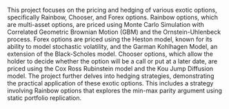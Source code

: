 
This project focuses on the pricing and hedging of various exotic options, specifically Rainbow, Chooser, and Forex options. Rainbow options, which are multi-asset options, are priced using Monte Carlo Simulation with Correlated Geometric Brownian Motion (GBM) and the Ornstein-Uhlenbeck process. Forex options are priced using the Heston model, known for its ability to model stochastic volatility, and the Garman Kohlhagen Model, an extension of the Black-Scholes model. Chooser options, which allow the holder to decide whether the option will be a call or put at a later date, are priced using the Cox Ross Rubinstein model and the Kou Jump Diffusion model. The project further delves into hedging strategies, demonstrating the practical application of these exotic options. This includes a strategy involving Rainbow options that explores the min-max parity argument using static portfolio replication.
